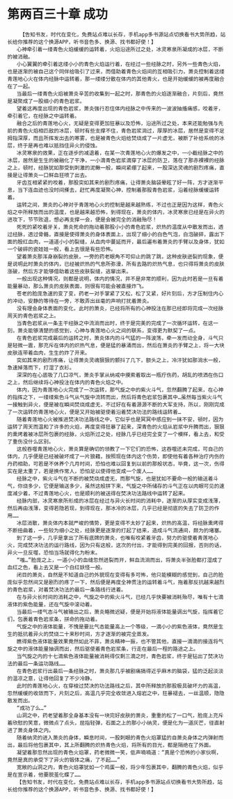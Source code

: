 # 第两百三十章 成功
        【告知书友，时代在变化，免费站点难以长存，手机app多书源站点切换看书大势所趋，站长给你推荐的这个换源APP，听书音色多、换源、找书都好使！】
       心神牵引着一缕青色火焰缓缓的运转着，火焰沿途所过之处，冰灵寒泉所凝成的冰层，不断的被消融。
       小心翼翼的牵引着这缕小小的青色火焰运行着，在经过一些经脉之时，另外一些青色火焰，也是逐渐的被自己这个同伴给吸引了过来，而借助着青色火焰间的互相吸引力，萧炎控制着这缕青莲地心火在体内经脉中运转着，那一缕缕分散在体内的其他青火，也是开始缓缓的被再度融合在了一起。
       当最后一缕青色火焰被萧炎辛苦的收集到一起之时，那青色的火焰逐渐融合，片刻后，竟然是凝聚成了一股细小的青色岩浆。
       望着这再度出现的青色岩浆，萧炎强行忍住体内经脉之中传来的一波波抽搐痛感，咬着牙，牵引着它，在经脉之中运转着。
       融合之后的青莲地心火，无疑是变得更加狂暴以及恐怖，沿途所过之处，本来还能勉强与先前的青色火焰相匹敌的冰层，顿时有些支撑不住，青色岩浆淌过，厚厚的冰层，居然是变得不足拇指深厚，而且所挥发出去的寒雾，也是被青色火焰给焚烧成了一片虚无，被断了补给系统的冰层，终于是再也难以抵挡住异火的侵蚀。
       冰灵寒泉的效果，正在逐步的减退着，在某一次青莲地心火的爆发之中，一小截经脉之中的冰层，居然是生生的被融化了干净，一小滴青色岩浆滴穿了冰层的防卫，落在了那赤裸裸的经脉之上，顿时，经脉犹如那受到刺激的泥鳅一般，瞬间紧绷了起来，一股深达灵魂的剧烈疼痛，直接是让得萧炎一口鲜血狂喷了出去。
       牙齿互相紧紧的咬着，那股突如其来的剧烈疼痛，让得萧炎脑袋晕眩了好一阵，方才逐渐平息，当下连血迹也没时间搽去，赶忙再度凝聚心神，控制着那股青色岩浆，沿着经脉缓缓运转着。
       运转之间，萧炎的心神对于青莲地心火的控制是越来越熟练，不过也正是因为这样，青色火焰之中所释放而出的温度，也是越来越恐怖，到得现在，萧炎的体内，冰灵寒泉已经是在异火的进攻下，节节败退，想必再支撑一会，便是会被完全的消融殆尽！
       死死的紧咬着牙关，萧炎死命的拖动着那股小小的青色岩浆，炽热的温度从中散发而出，透过经脉，透过骨骼，直接是使得萧炎的身体表面上，出现了细小的白色气泡，白泡破碎，露出下面的殷红血肉，一道道小小的裂缝，从血肉中蔓延而开，最后遍布着萧炎的手臂以及身体，犹如一个破碎的瓷娃娃一般，看上去很是有些恐怖。
       望着萧炎那浑身崩裂的皮肤，一旁的药老眼角不可仰止的跳了跳，这种皮肤迸裂的现象，便是说明此时萧炎的体内，已经被炽热的气息所弥漫，所有去路的炽热气息，也只得将萧炎的皮肤涨破，然后方才能够借助着这些皮肤裂缝，逃窜出来。
       一般出现这种情况，则都是说明，体内的情况，并不是非常的顺利，因为此时若是一旦有着能量暴动，那么萧炎的皮肤表面，则很有可能会被直接炸飞。
       苍老的脸庞急速的变了变，药老一对手掌紧了又松，松了又紧，好片刻后，方才压制住内心的冲动，安静的等待在一旁，不敢弄出丝毫的声响打扰着萧炎。
       没有理会身体表面的变化，此时的萧炎，已经将所有的心神投注在那已经即将完成一次经脉周天的青色岩浆之上。
       当青色岩浆从一条主干经脉之中流淌而出时，终于是完美的完成了一次循环运转，在这一刻，萧炎能够清楚的感觉到，心神与青莲地心火之间的联系，变得更为默契了一点。
       在青色岩浆完成最后的运转之时，萧炎体内的斗气猛的一阵波荡，牵一发而动全身，斗气只是轻微一震，那充斥在体内的炽热气息，便是猛的暴涌而出，然后在萧炎的手臂之上，将一大块皮肤连带着血肉，生生的炸了开来。
       突如其来的剧烈疼痛，让得萧炎灵魂狠狠的颤抖了几下，额头之上，冷汗犹如那淌水一般，急速掉落而下，打湿了衣衫。
       深深的在心底吸了几口凉气，萧炎手掌从纳戒中摸索着取出一瓶疗伤药，胡乱的喷洒在伤口之上，然后继续将心神投注在体内的青色火焰之中。
       体内，因为青莲地心火完成了一次运转，那气旋之中的紫火斗气，忽然翻腾了起来，在心神的指挥之下，一缕缕紫色斗气从气旋中流转而出，然后将青色岩浆包裹其中…虽然每当紫火斗气一接触到异火，便是被在瞬间焚烧成虚无，不过好在有着源源不断的大军支持，所以，刚刚完成了一次运转的青莲地心火，便是又开始被驱使着沿着焚决功法的路线运转着…
       随着青莲地心火被推进焚决功法路线之中，它似乎也是冥冥中感应到一抹不安，顿时，因为运转了周天而温和了许多的火焰，再度变得狂暴了起来，深青色的火焰从岩浆中升腾而出，狠狠的熏烤着被冰层所包裹的经脉，火焰所过之处，经脉几乎已经完全变了一个模样，看上去，和受了重伤没什么区别。
       这般吞噬青莲地心火，萧炎算是确切的领教了一下它们的恐怖，这吞噬还未完成，可自己的体内，几乎便是已经被破坏成了一片狼藉，按照现在体内这个伤势，即使他有着各种治疗内伤的丹药相助，可若是不休养个几月时间，恐怕也难以回复到以前的那般状态，毕竟，这一次，伤得实在是太重了，若是换作常人，恐怕足以使得他变成一个废人……
       经脉之中，紫火斗气在不断的被焚烧成虚无，而那气旋，也是犹如不要命一般的输送着斗气，你烧多少，它便是输送多少，虽然这般拼下来，气旋之中所储存的斗气正在以肉眼可见的速度减少着，不过青莲地心火，也是顺利的被送得在焚决功法路线中运转了起来。
       经脉内部，冰灵寒泉所形成的冰层在经过与异火长时间的消耗中，逐渐的从厚实变成浅薄，然后再由浅薄，变得若隐若现，到得现在，那冰冷的冰层，几乎已经是彻底的失去了防卫的作用……
       冰层消散，萧炎体内本就严峻的情势，更是变得不太妙了起来，炽热的高温，将经脉熏烤得不断扭曲着，一些较为细小之处，经脉更是逐渐的打起了结来，造成斗气流通间，颇为的堵塞。
       到了这一步，几乎是拿出了所有底牌的萧炎，也唯有咬紧着牙齿，努力的驱使着青莲地心火，完成焚决功法的运行路线，因为只有这般，这次的付出，才能得到完美的回报，否则的话，异火一旦反噬，恐怕当场就得化为粉末。
       “嗤…”脸庞之上，一道小小的血缝忽然迸裂而开，鲜血流淌而出，将萧炎半张脸都打湿成了血红之色，看上去又是一个白红妖怪一般。
       闭目的萧炎，自然是不知道自己的外貌现在变得有多可怖，他只能模糊的感觉到，自己的脸庞似乎忽然间又是剧烈的疼了一下，然后便是再度全神贯注的运转着斗气，拖着那反抗越来越烈的青色岩浆，对着焚决功法的最后一条路线行进着。
       在与异火长时间的消耗之中，气旋之中的紫火斗气，已经几乎快要被消耗殆尽，唯有十七滴液体的紫色能量，还在气旋中滚动着。
       当最后一缕气态斗气被输出之后，萧炎略微迟疑，便是开始将液体能量调出气旋，指挥着它们，包裹着青色岩浆条，拼命的拖动着。
       气旋之中的液体能量，不愧是要比气态能量高上一个等级，一滴小小的紫色液体，竟然是生生的抵抗着异火的焚烧二十来秒时间，方才逐渐的被完全蒸发。
       瞧得紫色液体能量效果竟然如此不菲，萧炎精神一振，也不管其他，直接一滴滴的接连将气旋之中的液体能量抽调而出，然后驱使着青色岩浆条，行走在最后一程的路途之上。
       当气旋之内的十七滴紫色液体能量被消耗得仅剩三滴之时，青色岩浆，终于是钻出了焚决功法的最后一条运功路线……
       在青色岩浆行出最后一条经脉之时，萧炎那几乎被剧痛搞得近乎麻木的脑袋，猛的泛起淡淡的温凉之意，让得他回复了不少冷静。
       此时的青莲地心火，在穿梭过焚决的功法路线之后，其中所释放的那股极具破坏力的高温，忽然缓缓的收敛而下，片刻之后，高温几乎完全收敛进入熔岩之中，狂暴褪去，一丝温顺，隐隐散发而出。
       “成功了么…”
       山洞之中，药老望着那全身基本没有一块完好皮肤的萧炎，重重的松了一口气，脸庞上充斥着欣慰的笑意，微微点了点头，屈指轻弹，石面之上的那小小纳灵，便是化为一道灰芒，径直射进了萧炎身体之内。
       随着纳灵的进入萧炎的身体，瞬息时间，一股刺眼的青色火焰罩猛的自萧炎身体之内弹射而出，最后将他包裹其中，其上所翻腾的炽热青色火焰，将所有的目光，都是隔绝在了外面。
       凝望着那忽然出现的青色火焰罩，药老微微一笑，低声喃喃道：“真是个恐怖的小家伙啊，竟然是真的承受下了异火的锻体之痛，了不起……”
       宽敞的山洞之内，青色火焰罩犹如一个鸡蛋一般，将少年包裹其中，翻腾的青色火焰，似乎是在宣示着，他要脱茧化蝶了……
       【告知书友，时代在变化，免费站点难以长存，手机app多书源站点切换看书大势所趋，站长给你推荐的这个换源APP，听书音色多、换源、找书都好使！】